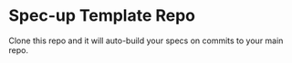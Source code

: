 # Spec-up Template Repo

Clone this repo and it will auto-build your specs on commits to your main repo.